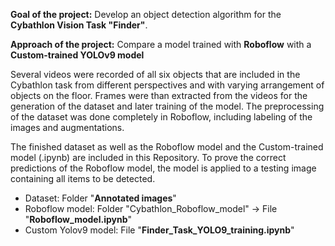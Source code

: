 **Goal of the project:**
Develop an object detection algorithm for the **Cybathlon Vision Task "Finder"**.

**Approach of the project:**
Compare a model trained with **Roboflow** with a **Custom-trained YOLOv9 model**

Several videos were recorded of all six objects that are included in the Cybathlon task from different perspectives and with varying arrangement of objects on the floor.
Frames were than extracted from the videos for the generation of the dataset and later training of the model. 
The preprocessing of the dataset was done completely in Roboflow, including labeling of the images and augmentations.

The finished dataset as well as the Roboflow model and the Custom-trained model (.ipynb) are included in this Repository.
To prove the correct predictions of the Roboflow model, the model is applied to a testing image containing all items to be detected.

- Dataset: Folder "**Annotated images**" <br>
- Roboflow model: Folder "Cybathlon_Roboflow_model" -> File "**Roboflow_model.ipynb**" <br>
- Custom Yolov9 model: File "**Finder_Task_YOLO9_training.ipynb**"
